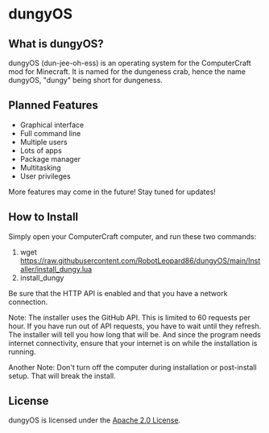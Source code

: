 # dungyOS  
## What is dungyOS?  
dungyOS (dun-jee-oh-ess) is an operating system for the ComputerCraft mod for Minecraft. It is named for the dungeness crab, hence the name dungyOS, "dungy" being short for dungeness.  
## Planned Features 
* Graphical interface
* Full command line  
* Multiple users  
* Lots of apps  
* Package manager  
* Multitasking  
* User privileges  

More features may come in the future! Stay tuned for updates!
## How to Install  
Simply open your ComputerCraft computer, and run these two commands:  
1. wget https://raw.githubusercontent.com/RobotLeopard86/dungyOS/main/Installer/install_dungy.lua  
2. install_dungy  

Be sure that the HTTP API is enabled and that you have a network connection.  

Note: The installer uses the GitHub API. This is limited to 60 requests per hour. If you have run out of API requests, you have to wait until they refresh. The installer will tell you how long that will be. And since the program needs internet connectivity, ensure that your internet is on while the installation is running.  

Another Note: Don't turn off the computer during installation or post-install setup. That will break the install.
## License  
dungyOS is licensed under the [Apache 2.0 License](https://choosealicense.com/licenses/apache-2.0).  